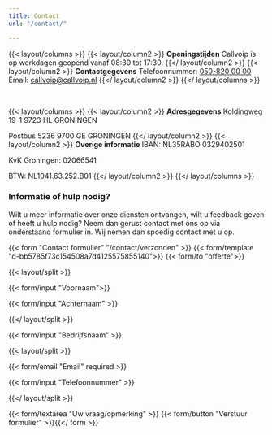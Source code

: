 ```yaml
---
title: Contact
url: "/contact/"

---
```

{{< layout/columns >}}
{{< layout/column2 >}}
**Openingstijden**
Callvoip is op werkdagen geopend vanaf 08:30 tot 17:30.
{{</ layout/column2 >}}
{{< layout/column2 >}}
**Contactgegevens**
Telefoonnummer: [050-820 00 00](tel:+31508200000)
Email: [callvoip@callvoip.nl](https://www.callvoiptelefonie.nl/contact/contactgegevens/)
{{</ layout/column2 >}}
{{</ layout/columns >}}

<br>

{{< layout/columns >}}
{{< layout/column2 >}}
**Adresgegevens**
Koldingweg 19-1
9723 HL GRONINGEN

Postbus 5236
9700 GE GRONINGEN
{{</ layout/column2 >}}
{{< layout/column2 >}}
**Overige informatie**
IBAN: NL35RABO 0329402501

KvK Groningen: 02066541

BTW: NL1041.63.252.B01
{{</ layout/column2 >}}
{{</ layout/columns >}}

### Informatie of hulp nodig?

Wilt u meer informatie over onze diensten ontvangen, wilt u feedback geven of heeft u hulp nodig? Neem dan gerust contact met ons op via onderstaand formulier in. Wij nemen dan spoedig contact met u op.

{{< form "Contact formulier" "/contact/verzonden" >}} {{< form/template "d-bb5785f73c154508a7d4125575855140">}} {{< form/to "offerte">}}

{{< layout/split >}}

{{< form/input "Voornaam">}}

{{< form/input "Achternaam" >}}

{{</ layout/split >}}

{{< form/input "Bedrijfsnaam" >}}

{{< layout/split >}}

{{< form/email "Email" required >}}

{{< form/input "Telefoonnummer" >}}

{{</ layout/split >}}

{{< form/textarea "Uw vraag/opmerking" >}} {{< form/button "Verstuur formulier" >}}{{</ form >}}